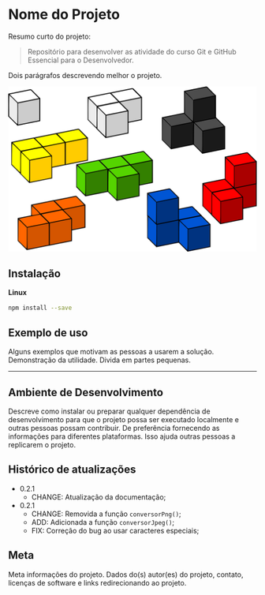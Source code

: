 # Nome do Projeto

Resumo curto do projeto:
>Repositório para desenvolver as atividade do curso Git e GitHub Essencial para o Desenvolvedor.

Dois parágrafos descrevendo melhor o projeto.

![Blocos de montar](blocos.png)

## Instalação
**Linux**
```sh
npm install --save
```

## Exemplo de uso

Alguns exemplos que motivam as pessoas a usarem a solução. Demonstração da utilidade. Divida em partes pequenas.

---

## Ambiente de Desenvolvimento
Descreve como instalar ou preparar qualquer dependência de desenvolvimento para que o projeto possa ser executado localmente e outras pessoas possam contribuir. De preferência fornecendo as informações para diferentes plataformas. Isso ajuda outras pessoas a replicarem o projeto.

## Histórico de atualizações
* 0.2.1
    * CHANGE: Atualização da documentação;
* 0.2.1
    * CHANGE: Removida a função `conversorPng()`;
    * ADD: Adicionada a função `conversorJpeg()`;
    * FIX: Correção do bug ao usar caracteres especiais;

## Meta

Meta informações do projeto. Dados do(s) autor(es) do projeto, contato, licenças de software e links redirecionando ao projeto.
